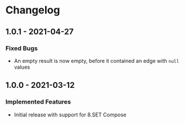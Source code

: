 # Changelog

## 1.0.1 - 2021-04-27

### Fixed Bugs

* An empty result is now empty, before it contained an edge with `null` values

## 1.0.0 - 2021-03-12

### Implemented Features

* Initial release with support for 8.SET Compose



